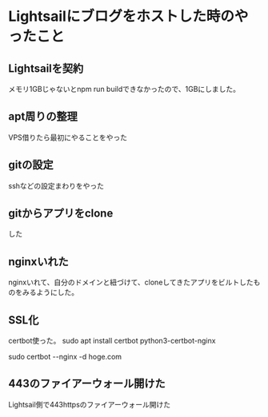 # Lightsailにブログをホストした時のやったこと
## Lightsailを契約
メモリ1GBじゃないとnpm run buildできなかったので、1GBにしました。

## apt周りの整理
VPS借りたら最初にやることをやった

## gitの設定
sshなどの設定まわりをやった

## gitからアプリをclone
した

## nginxいれた
nginxいれて、自分のドメインと紐づけて、cloneしてきたアプリをビルトしたものをみるようにした。

## SSL化
certbot使った。
sudo apt install certbot python3-certbot-nginx

sudo certbot --nginx -d hoge.com

## 443のファイアーウォール開けた
Lightsail側で443httpsのファイアーウォール開けた

## 